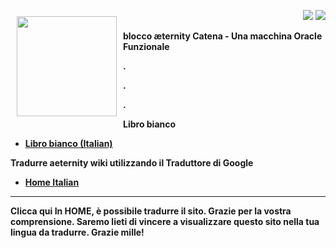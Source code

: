 <a href="http://www.aeternity.com/"><img width="160px" src="https://github.com/aeternity/wiki/blob/master/images/Aeternity-logo.png" align="left" hspace="10" vspace="10"></a>

<p align = right><a target="_blank" href="https://twitter.com/intent/tweet?original_referer=https%3A%2F%2Fabout.twitter.com%2Fresources%2Fbuttons&text=Aeternity:%20scalable%20smart%20contracts%20interfacing%20with%20real%20world%20data&tw_p=tweetbutton&url=http%3A%2F%2Fwww.aeternity.com%2F&via=aetrnty"><img src="http://s30.postimg.org/j2q6ql27h/Tweet.png"></a>
<a target="_blank" href="https://twitter.com/aetrnty"> <img src="https://s24.postimg.org/4xcf9j8xh/Follow-_Twitter.jpg?2"></a>
</p>
<b>blocco æternity Catena - Una macchina Oracle Funzionale<p>

.

.

.

**Libro bianco**
* [Libro bianco (Italian)](Whitepaper_Italian)

**Tradurre aeternity wiki utilizzando il Traduttore di Google**
* [Home Italian](https://translate.google.com/translate?sl=en&tl=it&u=https://github.com/aeternity/wiki/wiki/)
***
Clicca qui In HOME, è possibile tradurre il sito. Grazie per la vostra comprensione. Saremo lieti di vincere a visualizzare questo sito nella tua lingua da tradurre. Grazie mille!